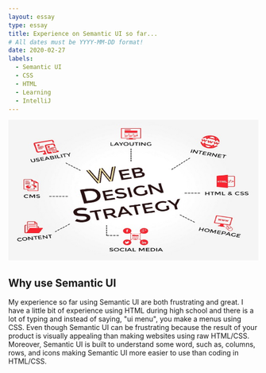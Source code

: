 ```yaml
---
layout: essay
type: essay
title: Experience on Semantic UI so far...
# All dates must be YYYY-MM-DD format!
date: 2020-02-27
labels:
  - Semantic UI
  - CSS
  - HTML
  - Learning
  - IntelliJ
---
```


<img class="ui medium right floated rounded image" src="../images/web.png">

## Why use Semantic UI

My experience so far using Semantic UI are both frustrating and great. I have a little bit of experience using HTML during high school and there is a lot of typing and instead of saying, "ui menu", you make a menus using CSS. Even though Semantic UI can be frustrating because the result of your product is visually appealing than making websites using raw HTML/CSS. Moreover, Semantic UI is built to understand some word, such as, columns, rows, and icons making Semantic UI more easier to use than coding in HTML/CSS.  
